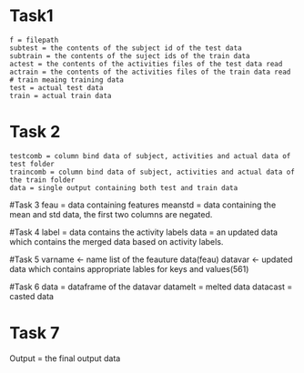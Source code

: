 # Task1 
```
f = filepath
subtest = the contents of the subject id of the test data
subtrain = the contents of the suject ids of the train data
actest = the contents of the activities files of the test data read
actrain = the contents of the activities files of the train data read # train meaing training data
test = actual test data
train = actual train data
  ```
  # Task 2
  ```
  testcomb = column bind data of subject, activities and actual data of test folder
  traincomb = column bind data of subject, activities and actual data of the train folder
  data = single output containing both test and train data
  ```
#Task 3
  feau = data containing features
  meanstd = data containing the mean and std data, the first two columns are negated.

#Task 4
 label = data contains the activity labels
 data = an updated data which contains the merged data based on activity labels.
 
 #Task 5
 varname <- name list of the feauture data(feau)
 datavar <- updated data which contains appropriate lables for keys and values(561)
 
 #Task 6
 data = dataframe of the datavar
 datamelt = melted data
 datacast = casted data
 
 # Task 7
 Output = the final output data

  
